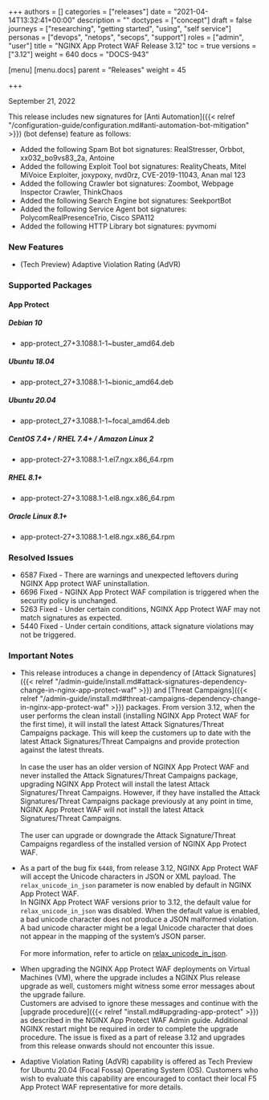 +++
authors = []
categories = ["releases"]
date = "2021-04-14T13:32:41+00:00"
description = ""
doctypes = ["concept"]
draft = false
journeys = ["researching", "getting started", "using", "self service"]
personas = ["devops", "netops", "secops", "support"]
roles = ["admin", "user"]
title = "NGINX App Protect WAF Release 3.12"
toc = true
versions = ["3.12"]
weight = 640
docs = "DOCS-943"

[menu]
  [menu.docs]
    parent = "Releases"
    weight = 45

+++

September 21, 2022

This release includes new signatures for [Anti Automation]({{< relref "/configuration-guide/configuration.md#anti-automation-bot-mitigation" >}}) (bot defense) feature as follows:

- Added the following Spam Bot bot signatures: RealStresser, Orbbot, xx032_bo9vs83_2a, Antoine
- Added the following Exploit Tool bot signatures: RealityCheats, Mitel MiVoice Exploiter, joxypoxy, nvd0rz, CVE-2019-11043, Anan mal 123
- Added the following Crawler bot signatures: Zoombot, Webpage Inspector Crawler, ThinkChaos
- Added the following Search Engine bot signatures: SeekportBot
- Added the following Service Agent bot signatures: PolycomRealPresenceTrio, Cisco SPA112
- Added the following HTTP Library bot signatures: pyvmomi

### New Features

- (Tech Preview) Adaptive Violation Rating (AdVR)

### Supported Packages

#### App Protect

##### Debian 10

- app-protect_27+3.1088.1-1~buster_amd64.deb

##### Ubuntu 18.04

- app-protect_27+3.1088.1-1~bionic_amd64.deb

##### Ubuntu 20.04

- app-protect_27+3.1088.1-1~focal_amd64.deb

##### CentOS 7.4+ / RHEL 7.4+ / Amazon Linux 2

- app-protect-27+3.1088.1-1.el7.ngx.x86_64.rpm

##### RHEL 8.1+

- app-protect-27+3.1088.1-1.el8.ngx.x86_64.rpm

##### Oracle Linux 8.1+

- app-protect-27+3.1088.1-1.el8.ngx.x86_64.rpm

### Resolved Issues

- 6587 Fixed - There are warnings and unexpected leftovers during NGINX App protect WAF uninstallation.
- 6696 Fixed - NGINX App Protect WAF compilation is triggered when the security policy is unchanged.
- 5263 Fixed - Under certain conditions, NGINX App Protect WAF may not match signatures as expected.
- 5440 Fixed - Under certain conditions, attack signature violations may not be triggered.

### **Important Notes**

- This release introduces a change in dependency of [Attack Signatures]({{< relref "/admin-guide/install.md#attack-signatures-dependency-change-in-nginx-app-protect-waf" >}}) and [Threat Campaigns]({{< relref "/admin-guide/install.md#threat-campaigns-dependency-change-in-nginx-app-protect-waf" >}}) packages. From version 3.12, when the user performs the clean install (installing NGINX App Protect WAF for the first time), it will install the latest  Attack Signatures/Threat Campaigns package. This will keep the customers up to date with the latest Attack Signatures/Threat Campaigns and provide protection against the latest threats.<br><br>
In case the user has an older version of NGINX App Protect WAF and never installed the Attack Signatures/Threat Campaigns package, upgrading NGINX App Protect will install the latest Attack Signatures/Threat Campaigns. However, if they have installed the Attack Signatures/Threat Campaigns package previously at any point in time, NGINX App Protect WAF will not install the latest Attack Signatures/Threat Campaigns.<br><br>
The user can upgrade or downgrade the Attack Signature/Threat Campaigns regardless of the installed version of NGINX App Protect WAF.

- As a part of the bug fix `6448`, from release 3.12, NGINX App Protect WAF will accept the Unicode characters in JSON or XML payload. The `relax_unicode_in_json` parameter is now enabled by default in NGINX App Protect WAF.<br>
In NGINX App Protect WAF versions prior to 3.12, the default value for `relax_unicode_in_json` was disabled. When the default value is enabled, a bad unicode character does not produce a JSON malformed violation. A bad unicode character might be a legal Unicode character that does not appear in the mapping of the system’s JSON parser.<br><br>
For more information, refer to article on [relax_unicode_in_json](https://support.f5.com/csp/article/K58055038).

- When upgrading the NGINX App Protect WAF deployments on Virtual Machines (VM), where the upgrade includes a NGINX Plus release upgrade as well, customers might witness some error messages about the upgrade failure. <br>
Customers are advised to ignore these messages and continue with the [upgrade procedure]({{< relref "install.md#upgrading-app-protect" >}}) as described in the NGINX App Protect WAF Admin guide. 
Additional NGINX restart might be required in order to complete the upgrade procedure. The issue is fixed as a part of release 3.12 and upgrades from this release onwards should not encounter this issue.

- Adaptive Violation Rating (AdVR) capability is offered as Tech Preview for Ubuntu 20.04 (Focal Fossa) Operating System (OS). Customers who wish to evaluate this capability are encouraged to contact their local F5 App Protect WAF representative for more details.
